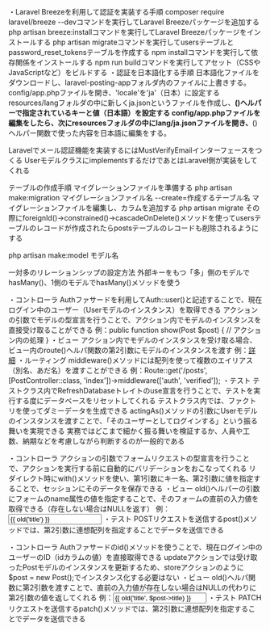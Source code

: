 ・Laravel Breezeを利用して認証を実装する手順
composer require laravel/breeze --devコマンドを実行してLaravel Breezeパッケージを追加する
php artisan breeze:installコマンドを実行してLaravel Breezeパッケージをインストールする
php artisan migrateコマンドを実行してusersテーブルとpassword_reset_tokensテーブルを作成する
npm installコマンドを実行して依存関係をインストールする
npm run buildコマンドを実行してアセット（CSSやJavaScriptなど）をビルドする
・認証を日本語化する手順
日本語化ファイルをダウンロードし、laravel-posting-appフォルダ内のファイルに上書きする。
config/app.phpファイルを開き、'locale'を'ja'（日本）に設定する
resources/langフォルダの中に新しくja.jsonというファイルを作成し、__()ヘルパーで指定されているキーと値（日本語）を設定する
config/app.phpファイルを編集をしたら、次にresourcesフォルダの中にlang/ja.jsonファイルを開き、__()ヘルパー関数で使った内容を日本語に編集をする。

Laravelでメール認証機能を実装するにはMustVerifyEmailインターフェースをつくる
UserモデルクラスにimplementsするだけであとはLaravel側が実装をしてくれる

テーブルの作成手順
マイグレーションファイルを準備する
php artisan make:migration マイグレーションファイル名 --create=作成するテーブル名
マイグレーションファイルを編集し、カラムを追加する
php artisan migrate
その際にforeignId()->constrained()->cascadeOnDelete()メソッドを使ってusersテーブルのレコードが作成されたらpostsテーブルのレコードも削除されるようにする

php artisan make:model モデル名

一対多のリレーションシップの設定方法
外部キーをもつ「多」側のモデルでhasMany()、1側のモデルでhasMany()メソッドを使う

・コントローラ
Authファサードを利用してAuth::user()と記述することで、現在ログイン中のユーザー（Userモデルのインスタンス）を取得できる
アクションの引数でモデルの型宣言を行うことで、アクション内でモデルのインスタンスを直接受け取ることができる
例：public function show(Post $post) { // アクション内の処理 }
・ビュー
アクション内でモデルのインスタンスを受け取る場合、ビュー内のroute()ヘルパ関数の第2引数にモデルのインスタンスを渡す
例：<a href="{{ route('posts.show', $post) }}">詳細</a>
・ルーティング
middleware()メソッドには配列を使って複数のエイリアス（別名、あだ名）を渡すことができる
例：Route::get('/posts', [PostController::class, 'index'])->middleware(['auth', 'verified']);
・テスト
テストクラス内でRefreshDatabaseトレイトのuse宣言を行うことで、テストを実行する度にデータベースをリセットしてくれる
テストクラス内では、ファクトリを使ってダミーデータを生成できる
actingAs()メソッドの引数にUserモデルのインスタンスを渡すことで、「そのユーザーとしてログインする」という振る舞いを実現できる
実務ではどこまで細かく振る舞いを検証するか、人員や工数、納期などを考慮しながら判断するのが一般的である

・コントローラ
アクションの引数でフォームリクエストの型宣言を行うことで、アクションを実行する前に自動的にバリデーションをおこなってくれる
リダイレクト時にwith()メソッドを使い、第1引数にキー名、第2引数に値を指定することで、セッションにそのデータを保存できる
・ビュー
old()ヘルパーの引数にフォームのname属性の値を指定することで、そのフォームの直前の入力値を取得できる（存在しない場合はNULLを返す）
例：<input type="text" id="title" name="title" value="{{ old('title') }}">
・テスト
POSTリクエストを送信するpost()メソッドでは、第2引数に連想配列を指定することでデータを送信できる

・コントローラ
Authファサードのid()メソッドを使うことで、現在ログイン中のユーザーのID（idカラムの値）を直接取得できる
updateアクションでは受け取ったPostモデルのインスタンスを更新するため、storeアクションのように$post = new Post();でインスタンス化する必要はない
・ビュー
old()ヘルパ関数に第2引数を渡すことで、直前の入力値が存在しない場合はNULLの代わりに第2引数の値を返してくれる
例：<input type="text" id="title" name="title" value="{{ old('title', $post->title) }}">
・テスト
PATCHリクエストを送信するpatch()メソッドでは、第2引数に連想配列を指定することでデータを送信できる